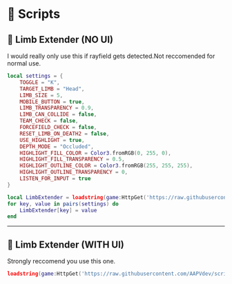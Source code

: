 # 📜 Scripts  

## 🔹 Limb Extender (NO UI)  
I would really only use this if rayfield gets detected.Not reccomended for normal use.
```lua
local settings = {
	TOGGLE = "K",
	TARGET_LIMB = "Head",
	LIMB_SIZE = 5,
	MOBILE_BUTTON = true,
	LIMB_TRANSPARENCY = 0.9,
	LIMB_CAN_COLLIDE = false,
	TEAM_CHECK = false,
	FORCEFIELD_CHECK = false,
	RESET_LIMB_ON_DEATH2 = false,
	USE_HIGHLIGHT = true,
	DEPTH_MODE = "Occluded",
	HIGHLIGHT_FILL_COLOR = Color3.fromRGB(0, 255, 0),
	HIGHLIGHT_FILL_TRANSPARENCY = 0.5,
	HIGHLIGHT_OUTLINE_COLOR = Color3.fromRGB(255, 255, 255),
	HIGHLIGHT_OUTLINE_TRANSPARENCY = 0,
	LISTEN_FOR_INPUT = true
}

local LimbExtender = loadstring(game:HttpGet('https://raw.githubusercontent.com/AAPVdev/scripts/refs/heads/main/LimbExtender.lua'))()
for key, value in pairs(settings) do
    LimbExtender[key] = value
end

```

---

## 🔹 Limb Extender (WITH UI)  
Strongly reccomend you use this one.  
```lua
loadstring(game:HttpGet('https://raw.githubusercontent.com/AAPVdev/scripts/refs/heads/main/UI_LimbExtender.lua'))()
```
